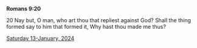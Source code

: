 **Romans 9:20**

20 Nay but, O man, who art thou that repliest against God? Shall the thing formed say to him that formed it, Why hast thou made me thus?

[Saturday 13-January, 2024](https://getbible.net/kjv/Romans/9/20)
